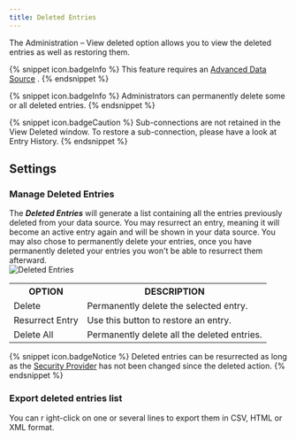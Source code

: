 ```yaml
---
title: Deleted Entries
---
```

The Administration – View deleted option allows you to view the deleted entries as well as restoring them.  

{% snippet icon.badgeInfo %} 
This feature requires an [Advanced Data Source](/rdm/windows/data-sources/data-sources-types/advanced-data-sources/) . 
{% endsnippet %}
 
{% snippet icon.badgeInfo %} 
Administrators can permanently delete some or all deleted entries. 
{% endsnippet %}
 
{% snippet icon.badgeCaution %} 
Sub-connections are not retained in the View Deleted window. To restore a sub-connection, please have a look at Entry History. 
{% endsnippet %}
 
## Settings 

### Manage Deleted Entries 

The ***Deleted Entries*** will generate a list containing all the entries previously deleted from your data source. You may resurrect an entry, meaning it will become an active entry again and will be shown in your data source. You may also chose to permanently delete your entries, once you have permanently deleted your entries you won't be able to resurrect them afterward.  
![Deleted Entries](https://webdevolutions.azureedge.net/docs/en/rdm/windows/clip10308.png) 

<table>
	<tr>
		<th>
OPTION 
		</th>
		<th>
DESCRIPTION 
		</th>
	</tr>
	<tr>
		<td>
Delete 
		</td>
		<td>
Permanently delete the selected entry. 
		</td>
	</tr>
	<tr>
		<td>
Resurrect Entry 
		</td>
		<td>
Use this button to restore an entry. 
		</td>
	</tr>
	<tr>
		<td>
Delete All 
		</td>
		<td>
Permanently delete all the deleted entries. 
		</td>
	</tr>
</table>

{% snippet icon.badgeNotice %} 
Deleted entries can be resurrected as long as the [Security Provider](/rdm/windows/commands/administration/settings/security-providers/) has not been changed since the deleted action. 
{% endsnippet %}
 
### Export deleted entries list 

You can r ight-click on one or several lines to export them in CSV, HTML or XML format. 

